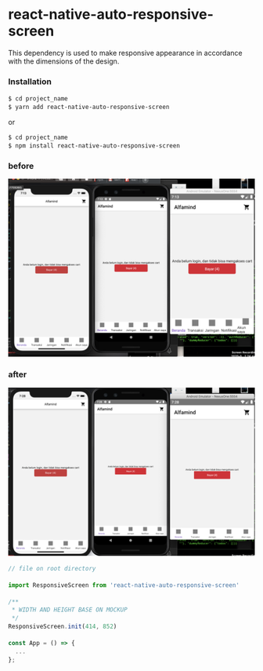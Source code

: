 
# react-native-auto-responsive-screen

This dependency is used to make responsive appearance in accordance with the dimensions of the design.

### Installation

```sh
$ cd project_name
$ yarn add react-native-auto-responsive-screen
```
or
```sh
$ cd project_name
$ npm install react-native-auto-responsive-screen
```
### before
![alt text](https://github.com/UADACID/react-native-auto-responsive-screen/blob/master/before.png)

### after
![alt text](https://github.com/UADACID/react-native-auto-responsive-screen/blob/master/after.png)


```js
// file on root directory

import ResponsiveScreen from 'react-native-auto-responsive-screen'

/**
 * WIDTH AND HEIGHT BASE ON MOCKUP
 */
ResponsiveScreen.init(414, 852)

const App = () => {
  ...
};
```